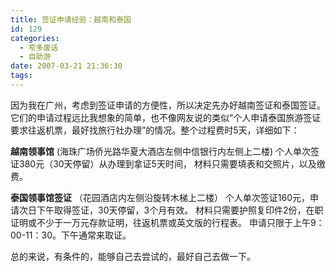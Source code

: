 ```yaml
---
title: 签证申请经验：越南和泰国
id: 129
categories:
  - 窄多废话
  - 自助游
date: 2007-03-21 21:36:30
tags:
---
```


因为我在广州，考虑到签证申请的方便性，所以决定先办好越南签证和泰国签证。它们的申请过程远比我想象的简单，也不像网友说的类似“个人申请泰国旅游签证要求往返机票，最好找旅行社办理”的情况。整个过程费时5天，详细如下：

**越南领事馆**
(海珠广场侨光路华夏大酒店左侧中信银行内左侧上二楼)
个人单次签证380元（30天停留）从办理到拿证5天时间，
材料只需要填表和交照片，以及缴费。

**泰国领事馆签证**
（花园酒店内左侧沿旋转木梯上二楼）
个人单次签证160元，申请次日下午取得签证，30天停留，3个月有效。
材料只需要护照复印件2份，在职证明或不少于一万元存款证明，往返机票或英文版的行程表。
申请只限于上午9：00-11：30。下午通常来取证。

总的来说，有条件的，能够自己去尝试的，最好自己去做一下。